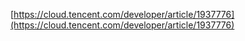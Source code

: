 [https://cloud.tencent.com/developer/article/1937776](https://cloud.tencent.com/developer/article/1937776)